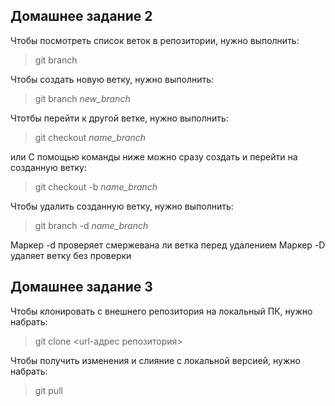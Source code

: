 
## Домашнее задание 2
Чтобы посмотреть список веток в репозитории, нужно выполнить:
>git branch

Чтобы создать новую ветку, нужно выполнить:
>git branch *new_branch*

Чтотбы перейти к другой ветке, нужно выполнить:
>git checkout *name_branch*

или 
С помощью команды ниже можно сразу создать и перейти на созданную ветку:

>git checkout -b *name_branch*

Чтобы удалить созданную ветку, нужно выполнить:
>git branch -d *name_branch*

Маркер -d проверяет смержевана ли ветка перед удалением
Маркер -D удаляет ветку без проверки

## Домашнее задание 3

Чтобы клонировать с внешнего репозитория на  локальный ПК, нужно набрать:

>git clone <url-адрес репозитория>

Чтобы получить изменения и слияние с локальной версией, нужно набрать:

>git pull




